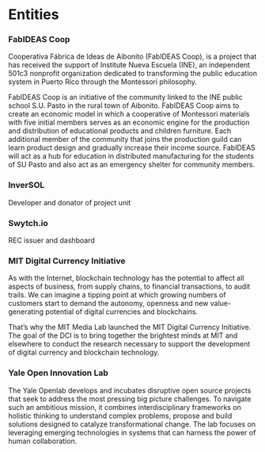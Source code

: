 # Entities

### FabIDEAS Coop

Cooperativa Fábrica de Ideas de Aibonito \(FabIDEAS Coop\), is a project that has received the support of Institute Nueva Escuela \(INE\), an independent 501c3 nonprofit organization dedicated to transforming the public education system in Puerto Rico through the Montessori philosophy.

FabIDEAS Coop is an initiative of the community linked to the INE public school S.U. Pasto in the rural town of Aibonito. FabIDEAS Coop aims to create an economic model in which a cooperative of Montessori materials with five initial members serves as an economic engine for the production and distribution of educational products and children furniture. Each additional member of the community that joins the production guild can learn product design and gradually increase their income source. FabIDEAS will act as a hub for education in distributed manufacturing for the students of SU Pasto and also act as an emergency shelter for community members.

### InverSOL

Developer and donator of project unit

### Swytch.io

REC issuer and dashboard

### MIT Digital Currency Initiative

As with the Internet, blockchain technology has the potential to affect all aspects of business, from supply chains, to financial transactions, to audit trails. We can imagine a tipping point at which growing numbers of customers start to demand the autonomy, openness and new value-generating potential of digital currencies and blockchains.

That’s why the MIT Media Lab launched the MIT Digital Currency Initiative. The goal of the DCI is to bring together the brightest minds at MIT and elsewhere to conduct the research necessary to support the development of digital currency and blockchain technology.

### Yale Open Innovation Lab

The Yale Openlab develops and incubates disruptive open source projects that seek to address the most pressing big picture challenges. To navigate such an ambitious mission, it combines interdisciplinary frameworks on holistic thinking to understand complex problems, propose and build solutions designed to catalyze transformational change. The lab focuses on leveraging emerging technologies in systems that can harness the power of human collaboration.

